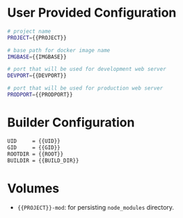 User Provided Configuration
===========================

```bash
# project name
PROJECT={{PROJECT}}

# base path for docker image name
IMGBASE={{IMGBASE}} 

# port that will be used for development web server
DEVPORT={{DEVPORT}}

# port that will be used for production web server
PRODPORT={{PRODPORT}}
```

Builder Configuration
=====================

```bash
UID     = {{UID}}
GID     = {{GID}}
ROOTDIR = {{ROOT}}
BUILDIR = {{BUILD_DIR}}
```

Volumes
=======

- `{{PROJECT}}-mod`: for persisting `node_modules` directory.
